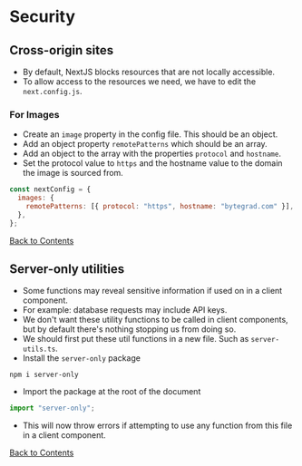 # Security

## Cross-origin sites

- By default, NextJS blocks resources that are not locally accessible.
- To allow access to the resources we need, we have to edit the `next.config.js`.

### For Images

- Create an `image` property in the config file. This should be an object.
- Add an object property `remotePatterns` which should be an array.
- Add an object to the array with the properties `protocol` and `hostname`.
- Set the protocol value to `https` and the hostname value to the domain the image is sourced from.

```js
const nextConfig = {
  images: {
    remotePatterns: [{ protocol: "https", hostname: "bytegrad.com" }],
  },
};
```

[Back to Contents](../README.md)

## Server-only utilities

- Some functions may reveal sensitive information if used on in a client component.
- For example: database requests may include API keys.
- We don't want these utility functions to be called in client components, but by default there's nothing stopping us from doing so.
- We should first put these util functions in a new file. Such as `server-utils.ts`.
- Install the `server-only` package

```
npm i server-only
```

- Import the package at the root of the document

```ts
import "server-only";
```

- This will now throw errors if attempting to use any function from this file in a client component.

[Back to Contents](../README.md)
